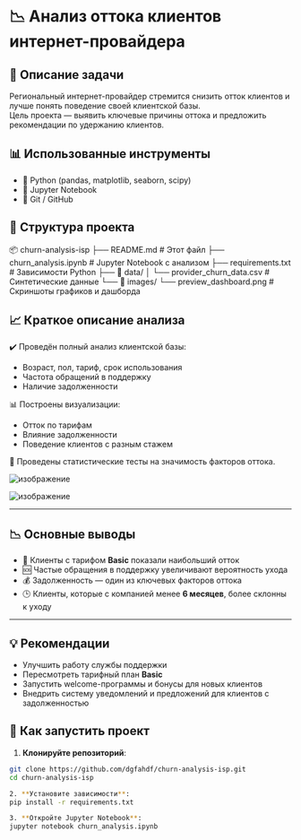 # 📉 Анализ оттока клиентов интернет-провайдера

## 📌 Описание задачи

Региональный интернет-провайдер стремится снизить отток клиентов и лучше понять поведение своей клиентской базы.  
Цель проекта — выявить ключевые причины оттока и предложить рекомендации по удержанию клиентов.

## 📊 Использованные инструменты

- 🐍 Python (pandas, matplotlib, seaborn, scipy)
- 📓 Jupyter Notebook
- 📁 Git / GitHub

## 📁 Структура проекта
📦 churn-analysis-isp
├── README.md # Этот файл
├── churn_analysis.ipynb # Jupyter Notebook с анализом
├── requirements.txt # Зависимости Python
├── 📂 data/
│ └── provider_churn_data.csv # Синтетические данные
└── 📂 images/
└── preview_dashboard.png # Скриншоты графиков и дашборда

## 📈 Краткое описание анализа

✔️ Проведён полный анализ клиентской базы:  
- Возраст, пол, тариф, срок использования  
- Частота обращений в поддержку  
- Наличие задолженности  

📊 Построены визуализации:  
- Отток по тарифам  
- Влияние задолженности  
- Поведение клиентов с разным стажем  

🧪 Проведены статистические тесты на значимость факторов оттока.

![изображение](https://github.com/user-attachments/assets/d8cef64d-e84e-4eda-b44d-15d895801d0a)

![изображение](https://github.com/user-attachments/assets/8a081287-64d8-42c8-a068-abfe542a24f7)


---

## 📉 Основные выводы

- 📌 Клиенты с тарифом **Basic** показали наибольший отток  
- 🆘 Частые обращения в поддержку увеличивают вероятность ухода  
- 💰 Задолженность — один из ключевых факторов оттока  
- 🕒 Клиенты, которые с компанией менее **6 месяцев**, более склонны к уходу

---

## 💡 Рекомендации

- Улучшить работу службы поддержки  
- Пересмотреть тарифный план **Basic**  
- Запустить welcome-программы и бонусы для новых клиентов  
- Внедрить систему уведомлений и предложений для клиентов с задолженностью

## 🚀 Как запустить проект

1. **Клонируйте репозиторий**:
```bash
git clone https://github.com/dgfahdf/churn-analysis-isp.git
cd churn-analysis-isp

2. **Установите зависимости**:
pip install -r requirements.txt

3. **Откройте Jupyter Notebook**:
jupyter notebook churn_analysis.ipynb
